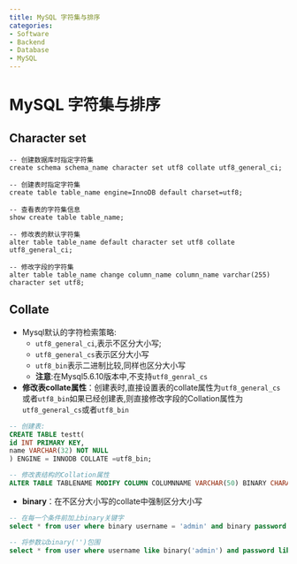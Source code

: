 ```yaml
---
title: MySQL 字符集与排序
categories:
- Software
- Backend
- Database
- MySQL
---
```

# MySQL 字符集与排序

## Character set

```mysql
-- 创建数据库时指定字符集
create schema schema_name character set utf8 collate utf8_general_ci;

-- 创建表时指定字符集
create table table_name engine=InnoDB default charset=utf8;

-- 查看表的字符集信息
show create table table_name;

-- 修改表的默认字符集
alter table table_name default character set utf8 collate utf8_general_ci;

-- 修改字段的字符集
alter table table_name change column_name column_name varchar(255) character set utf8;
```

## Collate

- Mysql默认的字符检索策略:
    - `utf8_general_ci`,表示不区分大小写;
    - `utf8_general_cs`表示区分大小写
    - `utf8_bin`表示二进制比较,同样也区分大小写
    - **注意**:在Mysql5.6.10版本中,不支持`utf8_genral_cs`
- **修改表collate属性**：创建表时,直接设置表的collate属性为`utf8_general_cs`或者`utf8_bin`如果已经创建表,则直接修改字段的Collation属性为`utf8_general_cs`或者`utf8_bin`

```sql
-- 创建表:
CREATE TABLE testt(
id INT PRIMARY KEY,
name VARCHAR(32) NOT NULL
) ENGINE = INNODB COLLATE =utf8_bin;

-- 修改表结构的Collation属性
ALTER TABLE TABLENAME MODIFY COLUMN COLUMNNAME VARCHAR(50) BINARY CHARACTER SET utf8 COLLATE utf8_bin DEFAULT NULL;
```

- **binary**：在不区分大小写的collate中强制区分大小写

```sql
-- 在每一个条件前加上binary关键字
select * from user where binary username = 'admin' and binary password = 'admin';

-- 将参数以binary('')包围
select * from user where username like binary('admin') and password like binary('admin');
```

